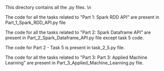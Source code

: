 This directory contains all the .py files. \n

The code for all the tasks related to "Part 1: Spark RDD API" are present in Part_1_Spark_RDD_API.py file

The code for all the tasks related to "Part 2: Spark Dataframe API" are present in Part_2_Spark_Dataframe_API.py file except task 5 code.

The code for Part 2 - Task 5 is present in task_2_5.py file.

The code for all the tasks related to "Part 3: Part 3: Applied Machine Learning" are present in Part_3_Applied_Machine_Learning.py file.
